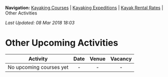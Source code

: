 **Navigation:** [Kayaking Courses](index) &#124; [Kayaking Expeditions](expedition) &#124; [Kayak Rental Rates](rental) &#124; Other Activities

_Last Updated: 08 Mar 2018 18:03_
# Other Upcoming Activities

Activity | Date | Venue | Vacancy
:---:|:---:|:---:|:---:
No upcoming courses yet|-|-|-

